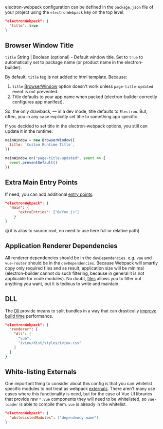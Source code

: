 electron-webpack configuration can be defined in the `package.json` file of your project using the `electronWebpack` key on the top level:
 ```json
 "electronWebpack": {
   "title": true
 }
   ```

## Browser Window Title

`title` String | Boolean (optional) - Default window title. Set to `true` to automatically set to package name (or product name in the electron-builder).

By default, `title` tag is not added to html template. Because:

1. `title` [BrowserWindow](https://github.com/electron/electron/blob/master/docs/api/browser-window.md) option doesn't work unless `page-title-updated` event is not prevented.
2. Title defaults to your app name when packed (electron-builder correctly configures app manifest).

So, the only drawback, — in a dev mode, title defaults to `Electron`. But, often, you in any case explicitly set title to something app specific.

If you decided to set title in the electron-webpack options, you still can update it in the runtime:

```js
mainWindow = new BrowserWindow({
  title: `Custom Runtime Title`,
})

mainWindow.on("page-title-updated", event => {
  event.preventDefault()
})
```

## Extra Main Entry Points

If need, you can add additional [entry points](https://webpack.js.org/concepts/entry-points/).

```json
"electronWebpack": {
  "main": {
      "extraEntries": ["@/foo.js"]
    }
}
```

(`@` it is alias to source root, no need to use here full or relative path).

## Application Renderer Dependencies

All renderer dependencies should be in the `devDependencies`. e.g. `vue` and `vue-router` should be in the `devDependencies`.
Because Webpack will smartly copy only required files and as result, application size will be minimal
(electron-builder cannot do such filtering, because in general it is not applicable for node modules).
No doubt, [files](https://github.com/electron-userland/electron-builder/wiki/Options#Config-files) allows you to filter out anything you want, but it is tedious to write and maintain.

## DLL

The [Dll](https://webpack.js.org/plugins/dll-plugin/) provide means to split bundles in a way that can drastically [improve build time](https://robertknight.github.io/posts/webpack-dll-plugins/) performance.

```json
"electronWebpack": {
  "renderer": {
    "dll": [
      "vue",
      "iview/dist/styles/iview.css"
    ]
  }
}
```

## White-listing Externals

One important thing to consider about this config is that you can whitelist specific modules to not treat as webpack [externals](https://webpack.js.org/configuration/externals/).
There aren't many use cases where this functionality is need, but for the case of Vue UI libraries that provide raw `*.vue` components they will need to be whitelisted, so `vue-loader` is able to compile them. `vue` is already in the whitelist.

```json
"electronWebpack": {
  "whiteListedModules": ["dependency-name"]
} 
```